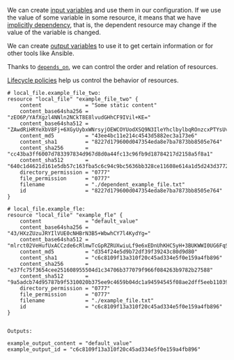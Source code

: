 We can create [input variables](https://developer.hashicorp.com/terraform/language/values/variables) and use them in our configuration. If we use the value of some variable in some resource, it means that we have [implicitly dependency](https://developer.hashicorp.com/terraform/tutorials/configuration-language/dependencies#manage-implicit-dependencies), that is, the dependent resource may change if the value of the variable is changed.

We can create [output variables](https://developer.hashicorp.com/terraform/language/values/outputs) to use it to get certain information or for other tools like Ansible.

Thanks to [`depends_on`](https://developer.hashicorp.com/terraform/language/meta-arguments/depends_on), we can control the order and relation of resources.

[Lifecycle policies](https://developer.hashicorp.com/terraform/language/meta-arguments/lifecycle) help us control the behavior of resources.

```
# local_file.example_file_two:
resource "local_file" "example_file_two" {
    content              = "Some static content"
    content_base64sha256 = "zEO6P/YAfXgzl4NNln2NCkT8E8lvudGHhCF9IVil+KE="
    content_base64sha512 = "ZAwdRiHRYeXbV8Fj+6XGyUybxWNrsyjOEWCOYUodXSQ9N3IleYhclbylbqROnzcxPTYsUvqw5S5H++AQJ5TLXQ=="
    content_md5          = "43ee4bc11e214c4543d5882ec3a173e6"
    content_sha1         = "8227d179600d047354eda8e7ba7873bb8505e764"
    content_sha256       = "cc43ba3ff6007d783397834d967d8d0a44fc13c96fb9d18784217d2158a5f8a1"
    content_sha512       = "640c1d4621d161e5db57c163fba5c6c94c9bc5636bb328ce11608e614a1d5d243d37722579885c95bca56ea44e9f37313d362c52fab0e52e47fbe0102794cb5d"
    directory_permission = "0777"
    file_permission      = "0777"
    filename             = "./dependent_example_file.txt"
    id                   = "8227d179600d047354eda8e7ba7873bb8505e764"
}

# local_file.example_fle:
resource "local_file" "example_fle" {
    content              = "default_value"
    content_base64sha256 = "43/HXzZUzuJRYIlVUE0cNHBrN3B5+WbwhCY7l4KydYg="
    content_base64sha512 = "mlrct02VeHufUxACCzde6cRlmwTcGpRZRUXwiuLf9e6xEDnUhKHC5yH+3BUKWWI0UG6FqSJnRbvgnv/ux43SnQ=="
    content_md5          = "d354f24e5d9b72df39f39243c80d9d80"
    content_sha1         = "c6c8109f13a310f20c45ad334e5f0e159a4fb896"
    content_sha256       = "e37fc75f3654cee251608955504d1c34706b377079f966f084263b9782b27588"
    content_sha512       = "9a5adcb74d95787b9f5310020b375ee9c4659b04dc1a94594545f08ae2dff5eeb11039d484a1c2e721fedc150a596234506e85a9226745bbe09effeec78dd29d"
    directory_permission = "0777"
    file_permission      = "0777"
    filename             = "./example_file.txt"
    id                   = "c6c8109f13a310f20c45ad334e5f0e159a4fb896"
}


Outputs:

example_output_content = "default_value"
example_output_id = "c6c8109f13a310f20c45ad334e5f0e159a4fb896"
```